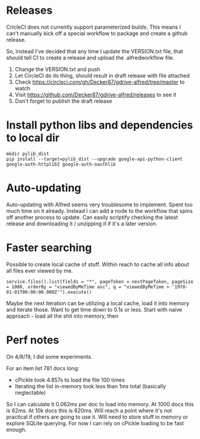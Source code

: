 # Releases

CricleCI does not currently support parameterized builds. This means I can't manually kick off a special workflow to package and create a github release.

So, instead I've decided that any time I update the VERSION.txt file, that should tell CI to create a release and upload the .alfredworkflow file.

1. Change the VERSION.txt and push
1. Let CircleCI do its thing, should result in draft release with file attached
  1. Check https://circleci.com/gh/Decker87/gdrive-alfred/tree/master to watch
1. Visit https://github.com/Decker87/gdrive-alfred/releases to see it
1. Don't forget to publish the draft release

# Install python libs and dependencies to local dir

```
mkdir pylib_dist
pip install --target=pylib_dist --upgrade google-api-python-client google-auth-httplib2 google-auth-oauthlib
```

# Auto-updating

Auto-updating with Alfred seems very troublesome to implement. Spent too much time on it already.
Instead I can add a node to the workflow that spins off another process to update. Can easily scriptify checking the latest release and downloading it / unzipping it if it's a later version.

# Faster searching

Possible to create local cache of stuff. Within reach to cache all info about all files ever viewed by me.

```
service.files().list(fields = "*", pageToken = nextPageToken, pageSize = 1000, orderBy = "viewedByMeTime asc", q = "viewedByMeTime > '1970-01-01T00:00:00.000Z'").execute()
```

Maybe the next iteration can be utilizing a local cache, load it into memory and iterate those. Want to get time down to 0.1s or less.
Start with naive approach - load all the shit into memory, then 

# Perf notes

On 4/8/19, I did some experiments.

For an item list 781 docs long:
* cPickle took 4.857s to load the file 100 times
* Iterating the list in-memory took less than 1ms total (basically neglectable)

So I can calculate it 0.062ms per doc to load into memory. At 1000 docs this is 62ms. At 10k docs this is 620ms. Will reach a point where it's not practical if others are going to use it. Will need to store stuff in memory or explore SQLite querying. For now I can rely on cPickle loading to be fast enough.